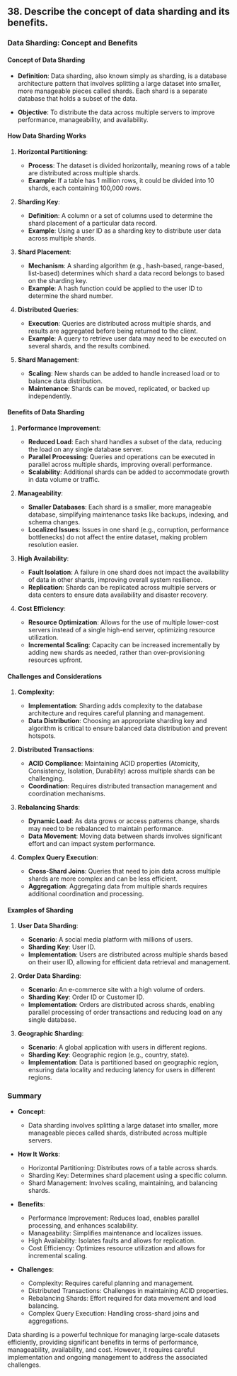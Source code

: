 ## 38. Describe the concept of data sharding and its benefits.


### Data Sharding: Concept and Benefits

#### Concept of Data Sharding

- **Definition**: Data sharding, also known simply as sharding, is a database architecture pattern that involves splitting a large dataset into smaller, more manageable pieces called shards. Each shard is a separate database that holds a subset of the data.
  
- **Objective**: To distribute the data across multiple servers to improve performance, manageability, and availability.

#### How Data Sharding Works

1. **Horizontal Partitioning**:
   - **Process**: The dataset is divided horizontally, meaning rows of a table are distributed across multiple shards.
   - **Example**: If a table has 1 million rows, it could be divided into 10 shards, each containing 100,000 rows.

2. **Sharding Key**:
   - **Definition**: A column or a set of columns used to determine the shard placement of a particular data record.
   - **Example**: Using a user ID as a sharding key to distribute user data across multiple shards.

3. **Shard Placement**:
   - **Mechanism**: A sharding algorithm (e.g., hash-based, range-based, list-based) determines which shard a data record belongs to based on the sharding key.
   - **Example**: A hash function could be applied to the user ID to determine the shard number.

4. **Distributed Queries**:
   - **Execution**: Queries are distributed across multiple shards, and results are aggregated before being returned to the client.
   - **Example**: A query to retrieve user data may need to be executed on several shards, and the results combined.

5. **Shard Management**:
   - **Scaling**: New shards can be added to handle increased load or to balance data distribution.
   - **Maintenance**: Shards can be moved, replicated, or backed up independently.

#### Benefits of Data Sharding

1. **Performance Improvement**:
   - **Reduced Load**: Each shard handles a subset of the data, reducing the load on any single database server.
   - **Parallel Processing**: Queries and operations can be executed in parallel across multiple shards, improving overall performance.
   - **Scalability**: Additional shards can be added to accommodate growth in data volume or traffic.

2. **Manageability**:
   - **Smaller Databases**: Each shard is a smaller, more manageable database, simplifying maintenance tasks like backups, indexing, and schema changes.
   - **Localized Issues**: Issues in one shard (e.g., corruption, performance bottlenecks) do not affect the entire dataset, making problem resolution easier.

3. **High Availability**:
   - **Fault Isolation**: A failure in one shard does not impact the availability of data in other shards, improving overall system resilience.
   - **Replication**: Shards can be replicated across multiple servers or data centers to ensure data availability and disaster recovery.

4. **Cost Efficiency**:
   - **Resource Optimization**: Allows for the use of multiple lower-cost servers instead of a single high-end server, optimizing resource utilization.
   - **Incremental Scaling**: Capacity can be increased incrementally by adding new shards as needed, rather than over-provisioning resources upfront.

#### Challenges and Considerations

1. **Complexity**:
   - **Implementation**: Sharding adds complexity to the database architecture and requires careful planning and management.
   - **Data Distribution**: Choosing an appropriate sharding key and algorithm is critical to ensure balanced data distribution and prevent hotspots.

2. **Distributed Transactions**:
   - **ACID Compliance**: Maintaining ACID properties (Atomicity, Consistency, Isolation, Durability) across multiple shards can be challenging.
   - **Coordination**: Requires distributed transaction management and coordination mechanisms.

3. **Rebalancing Shards**:
   - **Dynamic Load**: As data grows or access patterns change, shards may need to be rebalanced to maintain performance.
   - **Data Movement**: Moving data between shards involves significant effort and can impact system performance.

4. **Complex Query Execution**:
   - **Cross-Shard Joins**: Queries that need to join data across multiple shards are more complex and can be less efficient.
   - **Aggregation**: Aggregating data from multiple shards requires additional coordination and processing.

#### Examples of Sharding

1. **User Data Sharding**:
   - **Scenario**: A social media platform with millions of users.
   - **Sharding Key**: User ID.
   - **Implementation**: Users are distributed across multiple shards based on their user ID, allowing for efficient data retrieval and management.

2. **Order Data Sharding**:
   - **Scenario**: An e-commerce site with a high volume of orders.
   - **Sharding Key**: Order ID or Customer ID.
   - **Implementation**: Orders are distributed across shards, enabling parallel processing of order transactions and reducing load on any single database.

3. **Geographic Sharding**:
   - **Scenario**: A global application with users in different regions.
   - **Sharding Key**: Geographic region (e.g., country, state).
   - **Implementation**: Data is partitioned based on geographic region, ensuring data locality and reducing latency for users in different regions.

### Summary

- **Concept**:
  - Data sharding involves splitting a large dataset into smaller, more manageable pieces called shards, distributed across multiple servers.

- **How It Works**:
  - Horizontal Partitioning: Distributes rows of a table across shards.
  - Sharding Key: Determines shard placement using a specific column.
  - Shard Management: Involves scaling, maintaining, and balancing shards.

- **Benefits**:
  - Performance Improvement: Reduces load, enables parallel processing, and enhances scalability.
  - Manageability: Simplifies maintenance and localizes issues.
  - High Availability: Isolates faults and allows for replication.
  - Cost Efficiency: Optimizes resource utilization and allows for incremental scaling.

- **Challenges**:
  - Complexity: Requires careful planning and management.
  - Distributed Transactions: Challenges in maintaining ACID properties.
  - Rebalancing Shards: Effort required for data movement and load balancing.
  - Complex Query Execution: Handling cross-shard joins and aggregations.

Data sharding is a powerful technique for managing large-scale datasets efficiently, providing significant benefits in terms of performance, manageability, availability, and cost. However, it requires careful implementation and ongoing management to address the associated challenges.
